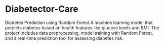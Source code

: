 # Diabetector-Care
Diabetes Prediction using Random Forest  A machine learning model that predicts diabetes based on health features like glucose levels and BMI. The project includes data preprocessing, model training with Random Forest, and a real-time prediction tool for assessing diabetes risk.
